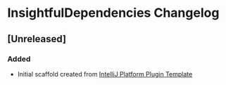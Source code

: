 <!-- Keep a Changelog guide -> https://keepachangelog.com -->

# InsightfulDependencies Changelog

## [Unreleased]
### Added
- Initial scaffold created from [IntelliJ Platform Plugin Template](https://github.com/JetBrains/intellij-platform-plugin-template)
